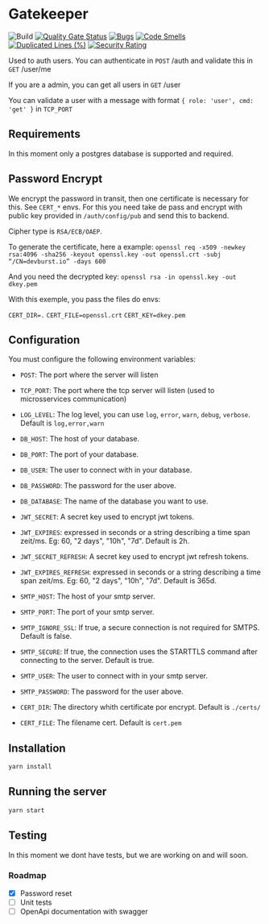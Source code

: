 # Gatekeeper

![Build](https://github.com/keinou/burst-ms-gatekeeper/actions/workflows/build.yml/badge.svg) [![Quality Gate Status](https://sonarcloud.io/api/project_badges/measure?project=keinou_burst-ms-gatekeeper&metric=alert_status)](https://sonarcloud.io/summary/new_code?id=keinou_burst-ms-gatekeeper) [![Bugs](https://sonarcloud.io/api/project_badges/measure?project=keinou_burst-ms-gatekeeper&metric=bugs)](https://sonarcloud.io/summary/new_code?id=keinou_burst-ms-gatekeeper) [![Code Smells](https://sonarcloud.io/api/project_badges/measure?project=keinou_burst-ms-gatekeeper&metric=code_smells)](https://sonarcloud.io/summary/new_code?id=keinou_burst-ms-gatekeeper) [![Duplicated Lines (%)](https://sonarcloud.io/api/project_badges/measure?project=keinou_burst-ms-gatekeeper&metric=duplicated_lines_density)](https://sonarcloud.io/summary/new_code?id=keinou_burst-ms-gatekeeper) [![Security Rating](https://sonarcloud.io/api/project_badges/measure?project=keinou_burst-ms-gatekeeper&metric=security_rating)](https://sonarcloud.io/summary/new_code?id=keinou_burst-ms-gatekeeper)

Used to auth users.
You can authenticate in `POST` /auth and validate this in `GET` /user/me

If you are a admin, you can get all users in `GET` /user

You can validate a user with a message with format `{ role: 'user', cmd: 'get' }` in `TCP_PORT`

## Requirements

In this moment only a postgres database is supported and required.

## Password Encrypt

We encrypt the password in transit, then one certificate is necessary for this. See `CERT_*` envs.
For this you need take de pass and encrypt with public key provided in `/auth/config/pub` and send this to backend.

Cipher type is `RSA/ECB/OAEP`.

To generate the certificate, here a example:
`openssl req -x509 -newkey rsa:4096 -sha256 -keyout openssl.key -out openssl.crt -subj “/CN=devburst.io” -days 600`

And you need the decrypted key:
`openssl rsa -in openssl.key -out dkey.pem`

With this exemple, you pass the files do envs:

`CERT_DIR=.`
`CERT_FILE=openssl.crt`
`CERT_KEY=dkey.pem`

## Configuration

You must configure the following environment variables:

- `POST`: The port where the server will listen
- `TCP_PORT`: The port where the tcp server will listen (used to microsservices communication)
- `LOG_LEVEL`: The log level, you can use `log`, `error`, `warn`, `debug`, `verbose`. Default is `log,error,warn`

- `DB_HOST`: The host of your database.
- `DB_PORT`: The port of your database.
- `DB_USER`: The user to connect with in your database.
- `DB_PASSWORD`: The password for the user above.
- `DB_DATABASE`: The name of the database you want to use.

- `JWT_SECRET`: A secret key used to encrypt jwt tokens.
- `JWT_EXPIRES`: expressed in seconds or a string describing a time span zeit/ms. Eg: 60, "2 days", "10h", "7d". Default is 2h.
- `JWT_SECRET_REFRESH`: A secret key used to encrypt jwt refresh tokens.
- `JWT_EXPIRES_REFRESH`: expressed in seconds or a string describing a time span zeit/ms. Eg: 60, "2 days", "10h", "7d". Default is 365d.

- `SMTP_HOST`: The host of your smtp server.
- `SMTP_PORT`: The port of your smtp server.
- `SMTP_IGNORE_SSL`: If true, a secure connection is not required for SMTPS. Default is false.
- `SMTP_SECURE`: If true, the connection uses the STARTTLS command after connecting to the server. Default is true.
- `SMTP_USER`: The user to connect with in your smtp server.
- `SMTP_PASSWORD`: The password for the user above.

- `CERT_DIR`: The directory whith certificate por encrypt. Default is `./certs/`
- `CERT_FILE`: The filename cert. Default is `cert.pem`

## Installation

```bash
yarn install
```

## Running the server

```bash
yarn start
```

## Testing

In this moment we dont have tests, but we are working on and will soon.

### Roadmap

- [x] Password reset
- [ ] Unit tests
- [ ] OpenApi documentation with swagger
